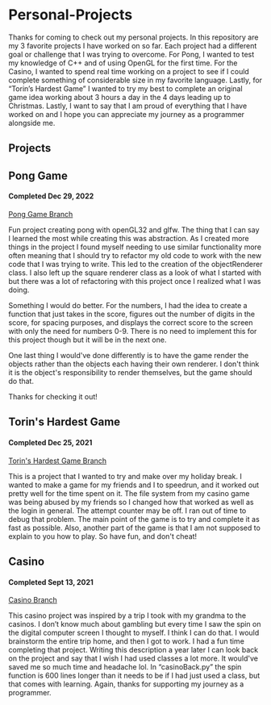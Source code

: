 # Personal-Projects
Thanks for coming to check out my personal projects. In this repository are my 3 favorite projects I have worked on so far. Each project had a different goal or challenge that I was trying to overcome. For Pong, I wanted to test my knowledge of C++ and of using OpenGL for the first time. For the Casino, I wanted to spend real time working on a project to see if I could complete something of considerable size in my favorite language. Lastly, for “Torin’s Hardest Game” I wanted to try my best to complete an original game idea working about 3 hours a day in the 4 days leading up to Christmas. Lastly, I want to say that I am proud of everything that I have worked on and I hope you can appreciate my journey as a programmer alongside me.

## Projects


## Pong Game
#### Completed Dec 29, 2022
[Pong Game Branch](../Pong-Game)

Fun project creating pong with openGL32 and glfw. The thing that I can say I learned the most while creating this was abstraction. As I created more things in the project I found myself needing to use similar functionality more often meaning that I should try to refactor my old code to work with the new code that I was trying to write. This led to the creation of the objectRenderer class. I also left up the square renderer class as a look of what I started with but there was a lot of refactoring with this project once I realized what I was doing.

Something I would do better. For the numbers, I had the idea to create a function that just takes in the score, figures out the number of digits in the score, for spacing purposes, and displays the correct score to the screen with only the need for numbers 0-9. There is no need to implement this for this project though but it will be in the next one.

One last thing I would've done differently is to have the game render the objects rather than the objects each having their own renderer. I don't think it is the object's responsibility to render themselves, but the game should do that. 

Thanks for checking it out!


## Torin's Hardest Game
#### Completed Dec 25, 2021
[Torin's Hardest Game Branch](../Torins-Hardest-Game)

This is a project that I wanted to try and make over my holiday break. I wanted to make a game for my friends and I to speedrun, and it worked out pretty well for the time spent on it. The file system from my casino game was being abused by my friends so I changed how that worked as well as the login in general. The attempt counter may be off. I ran out of time to debug that problem. The main point of the game is to try and complete it as fast as possible. Also, another part of the game is that I am not supposed to explain to you how to play. So have fun, and don't cheat!

## Casino
#### Completed Sept 13, 2021
[Casino Branch](../Casino)

This casino project was inspired by a trip I took with my grandma to the casinos. I don’t know much about gambling but every time I saw the spin on the digital computer screen I thought to myself. I think I can do that. I would brainstorm the entire trip home, and then I got to work. I had a fun time completing that project. Writing this description a year later I can look back on the project and say that I wish I had used classes a lot more. It would've saved me so much time and headache lol. In “casinoBack.py” the spin function is 600 lines longer than it needs to be if I had just used a class, but that comes with learning. Again, thanks for supporting my journey as a programmer.
